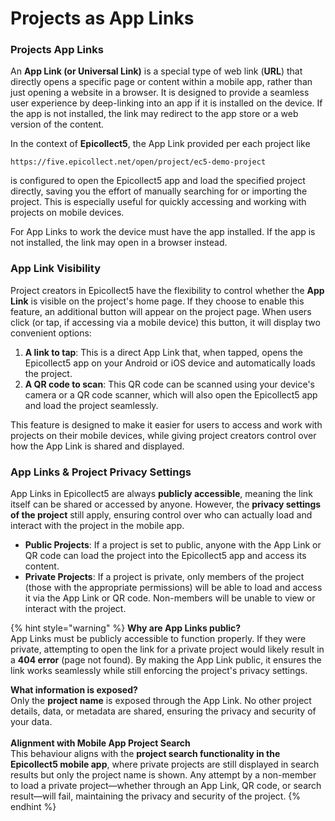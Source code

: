 # Projects as App Links

### Projects App Links

An **App Link (or Universal Link)** is a special type of web link (**URL**) that directly opens a specific page or content within a mobile app, rather than just opening a website in a browser. It is designed to provide a seamless user experience by deep-linking into an app if it is installed on the device. If the app is not installed, the link may redirect to the app store or a web version of the content.

In the context of **Epicollect5**, the App Link provided per each project like

`https://five.epicollect.net/open/project/ec5-demo-project`

is configured to open the Epicollect5 app and load the specified project directly, saving you the effort of manually searching for or importing the project. This is especially useful for quickly accessing and working with projects on mobile devices.

For App Links to work the device must have the app installed. If the app is not installed, the link may open in a browser instead.

### App Link Visibility

Project creators in Epicollect5 have the flexibility to control whether the **App Link** is visible on the project's home page. If they choose to enable this feature, an additional button will appear on the project page. When users click (or tap, if accessing via a mobile device) this button, it will display two convenient options:

1. **A link to tap**: This is a direct App Link that, when tapped, opens the Epicollect5 app on your Android or iOS device and automatically loads the project.
2. **A QR code to scan**: This QR code can be scanned using your device's camera or a QR code scanner, which will also open the Epicollect5 app and load the project seamlessly.

This feature is designed to make it easier for users to access and work with projects on their mobile devices, while giving project creators control over how the App Link is shared and displayed.

### App Links & Project Privacy Settings

App Links in Epicollect5 are always **publicly accessible**, meaning the link itself can be shared or accessed by anyone. However, the **privacy settings of the project** still apply, ensuring control over who can actually load and interact with the project in the mobile app.

* **Public Projects**: If a project is set to public, anyone with the App Link or QR code can load the project into the Epicollect5 app and access its content.
* **Private Projects**: If a project is private, only members of the project (those with the appropriate permissions) will be able to load and access it via the App Link or QR code. Non-members will be unable to view or interact with the project.

{% hint style="warning" %}
**Why are App Links public?**\
App Links must be publicly accessible to function properly. If they were private, attempting to open the link for a private project would likely result in a **404 error** (page not found). By making the App Link public, it ensures the link works seamlessly while still enforcing the project's privacy settings.

**What information is exposed?**\
Only the **project name** is exposed through the App Link. No other project details, data, or metadata are shared, ensuring the privacy and security of your data.\
\
**Alignment with Mobile App Project Search**\
This behaviour aligns with the **project search functionality in the Epicollect5 mobile app**, where private projects are still displayed in search results but only the project name is shown. Any attempt by a non-member to load a private project—whether through an App Link, QR code, or search result—will fail, maintaining the privacy and security of the project.
{% endhint %}
